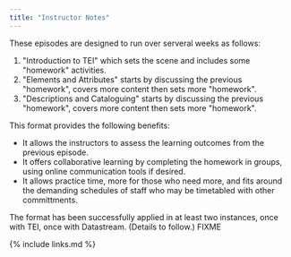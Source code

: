 ```yaml
---
title: "Instructor Notes"
---
```


These episodes are designed to run over serveral weeks as follows:

1. "Introduction to TEI" which sets the scene and includes some "homework" activities.
2. "Elements and Attributes" starts by discussing the previous "homework", covers more content then sets more "homework".
3. "Descriptions and Cataloguing" starts by discussing the previous "homework", covers more content then sets more "homework".

This format provides the following benefits:

- It allows the instructors to assess the learning outcomes from the previous episode.
- It offers collaborative learning by completing the homework in groups, using online communication tools if desired.
- It allows practice time, more for those who need more, and fits around the demanding schedules of staff who may be
timetabled with other committments.

The format has been successfully applied in at least two instances, once with TEI, once with Datastream. (Details to follow.) FIXME

{% include links.md %}

